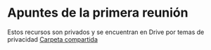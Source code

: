 # Apuntes de la primera reunión

Estos recursos son privados y se encuentran en Drive por temas de privacidad 
[Carpeta compartida](https://drive.google.com/drive/folders/1yeNQ1JFIqFIlVEazVTa0TttbfeSghIGT)
